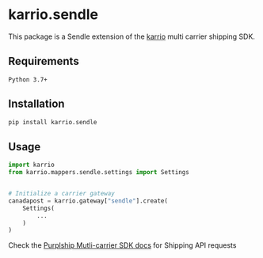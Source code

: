# karrio.sendle

This package is a Sendle extension of the [karrio](https://pypi.org/project/karrio) multi carrier shipping SDK.

## Requirements

`Python 3.7+`

## Installation

```bash
pip install karrio.sendle
```

## Usage

```python
import karrio
from karrio.mappers.sendle.settings import Settings


# Initialize a carrier gateway
canadapost = karrio.gateway["sendle"].create(
    Settings(
        ...
    )
)
```

Check the [Purplship Mutli-carrier SDK docs](https://sdk.karrio.com) for Shipping API requests
